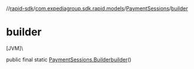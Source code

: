 //[rapid-sdk](../../../index.md)/[com.expediagroup.sdk.rapid.models](../index.md)/[PaymentSessions](index.md)/[builder](builder.md)

# builder

[JVM]\

public final static [PaymentSessions.Builder](-builder/index.md)[builder](builder.md)()
